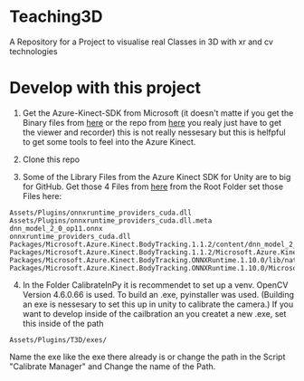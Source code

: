 # Teaching3D
A Repository for a Project to visualise real Classes in 3D with xr and cv technologies


# Develop with this project
1. Get the Azure-Kinect-SDK from Microsoft (it doesn't matte if you get the Binary files from [here](https://github.com/microsoft/Azure-Kinect-Sensor-SDK/blob/develop/docs/usage.md) or the repo from [here](https://github.com/microsoft/Azure-Kinect-Sensor-SDK/tree/develop) you realy just have to get the viewer and recorder) this is not really nessesary but this is helfpful to get some tools to feel into the Azure Kinect.

2. Clone this repo

3. Some of the Library Files from the Azure Kinect SDK for Unity are to big for GitHub. Get those 4 Files from [here](https://bwsyncandshare.kit.edu/s/D5qKpodrQWmnZog)
from the Root Folder set those Files here:


```
Assets/Plugins/onnxruntime_providers_cuda.dll
Assets/Plugins/onnxruntime_providers_cuda.dll.meta
dnn_model_2_0_op11.onnx
onnxruntime_providers_cuda.dll
Packages/Microsoft.Azure.Kinect.BodyTracking.1.1.2/content/dnn_model_2_0_op11.onnx
Packages/Microsoft.Azure.Kinect.BodyTracking.1.1.2/Microsoft.Azure.Kinect.BodyTracking.1.1.2.nupkg
Packages/Microsoft.Azure.Kinect.BodyTracking.ONNXRuntime.1.10.0/lib/native/amd64/release/onnxruntime_providers_cuda.dll
Packages/Microsoft.Azure.Kinect.BodyTracking.ONNXRuntime.1.10.0/Microsoft.Azure.Kinect.BodyTracking.ONNXRuntime.1.10.0.nupkg
```

4. In the Folder CalibrateInPy it is recommendet to set up a venv. OpenCV Version 4.6.0.66 is used. To build an .exe, pyinstaller was used. (Building an exe is nessesary to set this up in unity to calibrate the camera.) If you want to develop inside of the cailbration an you createt a new .exe, set this inside of the path 
```
Assets/Plugins/T3D/exes/
```
Name the exe like the exe there already is or change the path in the Script "Calibrate Manager" and Change the name of the Path.







